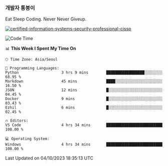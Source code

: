 ### 개발자 통붕이
Eat Sleep Coding.
Never Never Giveup.

[![certified-information-systems-security-professional-cissp](https://user-images.githubusercontent.com/44606727/157613689-acd84ec6-5f8f-4e79-89d9-a8d51f033634.png)](https://www.credly.com/badges/f394a010-85a0-450b-9136-8043af01d71c/public_url)

<!--START_SECTION:waka-->
![Code Time](http://img.shields.io/badge/Code%20Time-1%2C913%20hrs%204%20mins-blue)

📊 **This Week I Spent My Time On** 

```text
🕑︎ Time Zone: Asia/Seoul

💬 Programming Languages: 
Python                   3 hrs 9 mins        █████████████████░░░░░░░░   68.95 % 
Markdown                 45 mins             ████░░░░░░░░░░░░░░░░░░░░░   16.50 % 
JSON                     12 mins             █░░░░░░░░░░░░░░░░░░░░░░░░   04.45 % 
Docker                   9 mins              █░░░░░░░░░░░░░░░░░░░░░░░░   03.43 % 
Ezhil                    6 mins              █░░░░░░░░░░░░░░░░░░░░░░░░   02.45 % 

🔥 Editors: 
VS Code                  4 hrs 34 mins       █████████████████████████   100.00 % 

💻 Operating System: 
Windows                  4 hrs 34 mins       █████████████████████████   100.00 % 
```


 Last Updated on 04/10/2023 18:35:13 UTC
<!--END_SECTION:waka-->
